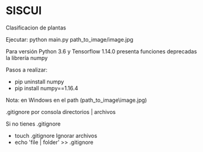 # SISCUI
Clasificacion de plantas


Ejecutar: python main.py path_to_image/image.jpg

Para versión Python 3.6 y Tensorflow 1.14.0 presenta funciones deprecadas la librería numpy

Pasos a realizar:

* pip uninstall numpy
* pip install numpy==1.16.4

Nota: en Windows en el path (path_to_image\image.jpg)

.gitignore por consola directorios | archivos

Si no tienes .gitignore

* touch .gitignore Ignorar archivos
* echo 'file | folder' >> .gitignore

